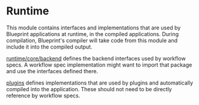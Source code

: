 # Runtime

This module contains interfaces and implementations that are used by Blueprint applications at runtime, in the compiled applications.  During compilation, Blueprint's compiler will take code from this module and include it into the compiled output.

[runtime/core/backend](core/backend) defines the backend interfaces used by workflow specs.  A workflow spec implementation might want to import that package and use the interfaces defined there.

[plugins](plugins) defines implementations that are used by plugins and automatically compiled into the application.  These should not need to be directly reference by workflow specs.